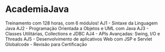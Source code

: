 # AcademiaJava
Treinamento com 128 horas, com 6 módulos!   AJ1 - Sintaxe da Linguagem Java AJ2 - Programação Orientada a Objetos e UML com Java AJ3 - Classes Utilitárias, Collections e JDBC AJ4 - APIs Avançadas: Swing, I/O e Threads AJ5 - Desenvolvimento de aplicativos Web com JSP e Servlet Globalcode - Revisão para Certificação
